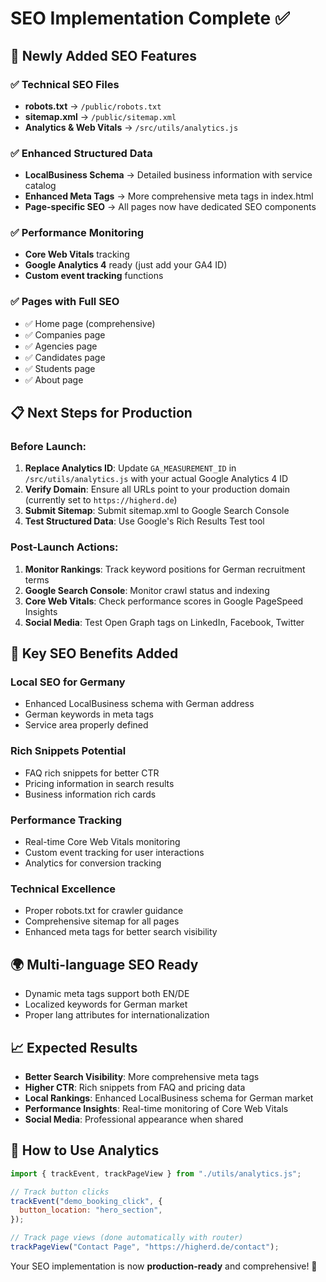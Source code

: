 # SEO Implementation Complete ✅

## 🚀 **Newly Added SEO Features**

### ✅ **Technical SEO Files**

- **robots.txt** → `/public/robots.txt`
- **sitemap.xml** → `/public/sitemap.xml`
- **Analytics & Web Vitals** → `/src/utils/analytics.js`

### ✅ **Enhanced Structured Data**

- **LocalBusiness Schema** → Detailed business information with service catalog
- **Enhanced Meta Tags** → More comprehensive meta tags in index.html
- **Page-specific SEO** → All pages now have dedicated SEO components

### ✅ **Performance Monitoring**

- **Core Web Vitals** tracking
- **Google Analytics 4** ready (just add your GA4 ID)
- **Custom event tracking** functions

### ✅ **Pages with Full SEO**

- ✅ Home page (comprehensive)
- ✅ Companies page
- ✅ Agencies page
- ✅ Candidates page
- ✅ Students page
- ✅ About page

## 📋 **Next Steps for Production**

### **Before Launch:**

1. **Replace Analytics ID**: Update `GA_MEASUREMENT_ID` in `/src/utils/analytics.js` with your actual Google Analytics 4 ID
2. **Verify Domain**: Ensure all URLs point to your production domain (currently set to `https://higherd.de`)
3. **Submit Sitemap**: Submit sitemap.xml to Google Search Console
4. **Test Structured Data**: Use Google's Rich Results Test tool

### **Post-Launch Actions:**

1. **Monitor Rankings**: Track keyword positions for German recruitment terms
2. **Google Search Console**: Monitor crawl status and indexing
3. **Core Web Vitals**: Check performance scores in Google PageSpeed Insights
4. **Social Media**: Test Open Graph tags on LinkedIn, Facebook, Twitter

## 🎯 **Key SEO Benefits Added**

### **Local SEO for Germany**

- Enhanced LocalBusiness schema with German address
- German keywords in meta tags
- Service area properly defined

### **Rich Snippets Potential**

- FAQ rich snippets for better CTR
- Pricing information in search results
- Business information rich cards

### **Performance Tracking**

- Real-time Core Web Vitals monitoring
- Custom event tracking for user interactions
- Analytics for conversion tracking

### **Technical Excellence**

- Proper robots.txt for crawler guidance
- Comprehensive sitemap for all pages
- Enhanced meta tags for better search visibility

## 🌍 **Multi-language SEO Ready**

- Dynamic meta tags support both EN/DE
- Localized keywords for German market
- Proper lang attributes for internationalization

## 📈 **Expected Results**

- **Better Search Visibility**: More comprehensive meta tags
- **Higher CTR**: Rich snippets from FAQ and pricing data
- **Local Rankings**: Enhanced LocalBusiness schema for German market
- **Performance Insights**: Real-time monitoring of Core Web Vitals
- **Social Media**: Professional appearance when shared

## 🔧 **How to Use Analytics**

```javascript
import { trackEvent, trackPageView } from "./utils/analytics.js";

// Track button clicks
trackEvent("demo_booking_click", {
  button_location: "hero_section",
});

// Track page views (done automatically with router)
trackPageView("Contact Page", "https://higherd.de/contact");
```

Your SEO implementation is now **production-ready** and comprehensive! 🎉
